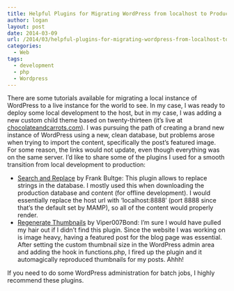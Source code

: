 ```yaml
---
title: Helpful Plugins for Migrating WordPress from localhost to Production
author: logan
layout: post
date: 2014-03-09
url: /2014/03/helpful-plugins-for-migrating-wordpress-from-localhost-to-production/
categories:
  - Web
tags:
  - development
  - php
  - Wordpress
---
```

There are some tutorials available for migrating a local instance of WordPress to a live instance for the world to see. In my case, I was ready to deploy some local development to the host, but in my case, I was adding a new custom child theme based on twenty-thirteen (it&#8217;s live at [chocolateandcarrots.com][1]). I was pursuing the path of creating a brand new instance of WordPress using a new, clean database, but problems arose when trying to import the content, specifically the post&#8217;s featured image. For some reason, the links would not update, even though everything was on the same server. I&#8217;d like to share some of the plugins I used for a smooth transition from local development to production:

  * <a title="Search and Replace" href="http://bueltge.de/wp-suchen-und-ersetzen-de-plugin/114/" target="_blank">Search and Replace</a> by Frank Bultge: This plugin allows to replace strings in the database. I mostly used this when downloading the production database and content (for offline development). I would essentially replace the host url with &#8216;localhost:8888&#8242; (port 8888 since that&#8217;s the default set by MAMP), so all of the content would properly render.
  * <a title="Regenerate Thumbnails" href="http://www.viper007bond.com/wordpress-plugins/regenerate-thumbnails/" target="_blank">Regenerate Thumbnails</a> by Viper007Bond: I&#8217;m sure I would have pulled my hair out if I didn&#8217;t find this plugin. Since the website I was working on is image heavy, having a featured post for the blog page was essential. After setting the custom thumbnail size in the WordPress admin area and adding the hook in functions.php, I fired up the plugin and it automagically reproduced thumbnails for my posts. Ahhh!

If you need to do some WordPress administration for batch jobs, I highly recommend these plugins.

 [1]: http://chocolateandcarrots.com "chocolateandcarrots.com"